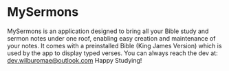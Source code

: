 # MySermons
MySermons is an application designed to bring all your Bible study and sermon notes under one roof, enabling easy creation and maintenance of your notes. It comes with a preinstalled Bible (King James Version) which is used by the app to display typed verses. You can always reach the dev at: dev.wilburomae@outlook.com Happy Studying!

